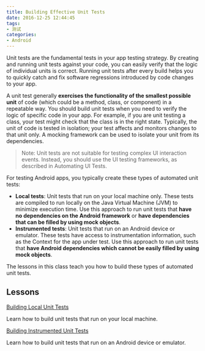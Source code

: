 ```yaml
---
title: Building Effective Unit Tests
date: 2016-12-25 12:44:45
tags:
- 测试
categories:
- Android
---
```


Unit tests are the fundamental tests in your app testing strategy. By creating and running unit tests against your code, you can easily verify that the logic of individual units is correct. Running unit tests after every build helps you to quickly catch and fix software regressions introduced by code changes to your app.

A unit test generally **exercises the functionality of the smallest possible unit** of code (which could be a method, class, or component) in a repeatable way. You should build unit tests when you need to verify the logic of specific code in your app. For example, if you are unit testing a class, your test might check that the class is in the right state. Typically, the unit of code is tested in isolation; your test affects and monitors changes to that unit only. A mocking framework can be used to isolate your unit from its dependencies.

<!-- more -->

>Note: Unit tests are not suitable for testing complex UI interaction events. Instead, you should use the UI testing frameworks, as described in Automating UI Tests.

For testing Android apps, you typically create these types of automated unit tests:
* **Local tests**: Unit tests that run on your local machine only. These tests are compiled to run locally on the Java Virtual Machine (JVM) to minimize execution time. Use this approach to run unit tests that **have no dependencies on the Android framework** or **have dependencies that can be filled by using mock objects**.
* **Instrumented tests**: Unit tests that run on an Android device or emulator. These tests have access to instrumentation information, such as the Context for the app under test. Use this approach to run unit tests that **have Android dependencies which cannot be easily filled by using mock objects**.

The lessons in this class teach you how to build these types of automated unit tests.

## Lessons

[Building Local Unit Tests]()

Learn how to build unit tests that run on your local machine.

[Building Instrumented Unit Tests]()

Learn how to build unit tests that run on an Android device or emulator.
